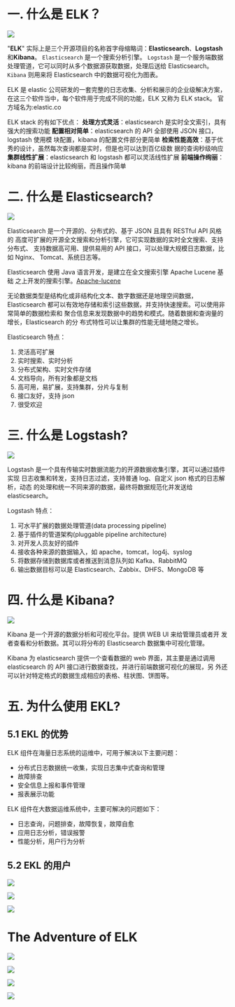 # 一. 什么是 ELK？

![](png/2020-03-16-23-45-27.png)

"**ELK**" 实际上是三个开源项目的名称首字母缩略词：**Elasticsearch**、**Logstash**和**Kibana**。
`Elasticsearch` 是一个搜索分析引擎。
`Logstash` 是一个服务端数据处理管道，它可以同时从多个数据源获取数据，处理后送给 Elasticsearch。
`Kibana` 则用来将 Elasticsearch 中的数据可视化为图表。

ELK 是 elastic 公司研发的一套完整的日志收集、分析和展示的企业级解决方案，
在这三个软件当中，每个软件用于完成不同的功能，ELK 又称为 ELK stack。
官方域名为:elastic.co

ELK stack 的有如下优点：
**处理方式灵活**：elasticsearch 是实时全文索引，具有强大的搜索功能
**配置相对简单**：elasticsearch 的 API 全部使用 JSON 接口，logstash 使用模
块配置，kibana 的配置文件部分更简单
**检索性能高效**：基于优秀的设计，虽然每次查询都是实时，但是也可以达到百亿级数
据的查询秒级响应
**集群线性扩展**：elasticsearch 和 logstash 都可以灵活线性扩展
**前端操作绚丽**：kibana 的前端设计比较绚丽，而且操作简单

# 二. 什么是 Elasticsearch?

![](png/2020-03-17-00-06-40.png)

Elasticsearch 是一个开源的、分布式的、基于 JSON 且具有 RESTful API 风格的
高度可扩展的开源全文搜索和分析引擎，它可实现数据的实时全文搜索、支持分布式、
支持数据高可用、提供易用的 API 接口，可以处理大规模日志数据，比如 Nginx、
Tomcat、系统日志等。

Elasticsearch 使用 Java 语言开发，是建立在全文搜索引擎 Apache Lucene 基础
之上开发的搜索引擎。[Apache-lucene](https://lucene.apache.org/)

无论数据类型是结构化或非结构化文本、数字数据还是地理空间数据，Elasticsearch
都可以有效地存储和索引这些数据，并支持快速搜索。可以使用非常简单的数据检索和
聚合信息来发现数据中的趋势和模式。随着数据和查询量的增长，Elasticsearch 的分
布式特性可以让集群的性能无缝地随之增长。

Elasticsearch 特点：

1. 灵活高可扩展
2. 实时搜索、实时分析
3. 分布式架构、实时文件存储
4. 文档导向，所有对象都是文档
5. 高可用，易扩展，支持集群，分片与复制
6. 接口友好，支持 json
7. 很受欢迎

# 三. 什么是 Logstash?

![](png/logstash.png)

Logstash 是一个具有传输实时数据流能力的开源数据收集引擎，其可以通过插件实现
日志收集和转发，支持日志过滤，支持普通 log、自定义 json 格式的日志解析，动态
的处理和统一不同来源的数据，最终将数据规范化并发送给 elasticsearch。

Logstash 特点：

1. 可水平扩展的数据处理管道(data processing pipeline)
2. 基于插件的管道架构(pluggable pipeline architecture)
3. 对开发人员友好的插件
4. 接收各种来源的数据输入，如 apache，tomcat，log4j、syslog
5. 将数据存储到数据库或者推送到消息队列如 Kafka、RabbitMQ
6. 输出数据目标可以是 Elasticsearch、Zabbix、DHFS、MongoDB 等

# 四. 什么是 Kibana?

![](png/kibana.png)

Kibana 是一个开源的数据分析和可视化平台。提供 WEB UI 来给管理员或者开
发者查看和分析数据。其可以将分布的 Elasticsearch 数据集中可视化管理。

Kibana 为 elasticsearch 提供一个查看数据的 web 界面，其主要是通过调用
elasticsearch 的 API 接口进行数据查找，并进行前端数据可视化的展现，另
外还可以针对特定格式的数据生成相应的表格、柱状图、饼图等。

# 五. 为什么使用 EKL?

## 5.1 EKL 的优势

ELK 组件在海量日志系统的运维中，可用于解决以下主要问题：

- 分布式日志数据统一收集，实现日志集中式查询和管理
- 故障排查
- 安全信息上报和事件管理
- 报表展示功能

ELK 组件在大数据运维系统中，主要可解决的问题如下：

- 日志查询，问题排查，故障恢复，故障自愈
- 应用日志分析，错误报警
- 性能分析，用户行为分析

## 5.2 EKL 的用户

![](png/2020-03-17-13-04-46.png)

![](png/2020-03-17-13-04-21.png)

![](png/2020-03-17-13-04-09.png)

# The Adventure of ELK

![](png/2020-03-17-00-25-10.png)

![](png/2020-03-17-00-25-25.png)

![](png/2020-03-17-00-25-37.png)

![](png/2020-03-17-00-25-52.png)

